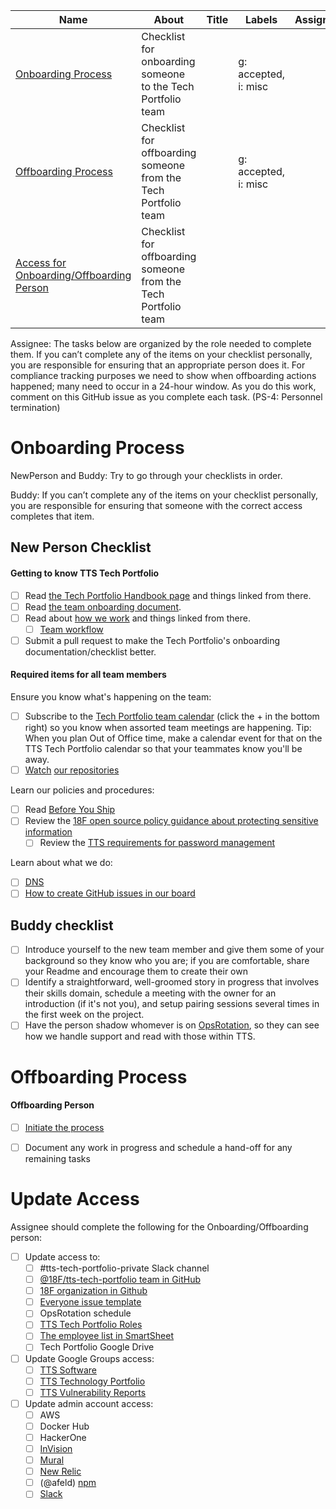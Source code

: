 

| Name | About | Title | Labels | Assignees |
| --- | --- | --- | --- | --- |
| [Onboarding Process](#onboarding-process) | Checklist for onboarding someone to the Tech Portfolio team |  | g: accepted, i: misc || 
| [Offboarding Process](#offboarding-process) | Checklist for offboarding someone from the Tech Portfolio team | | g: accepted, i: misc||
| [Access for Onboarding/Offboarding Person](#update-access)| Checklist for offboarding someone from the Tech Portfolio team | | ||


Assignee: The tasks below are organized by the role needed to complete them. If you canʼt complete
any of the items on your checklist personally, you are responsible for ensuring that an appropriate person
does it.
For compliance tracking purposes we need to show when offboarding actions happened; many need to
occur in a 24-hour window. As you do this work, comment on this GitHub issue as you complete each
task. (PS-4: Personnel termination)

# Onboarding Process

NewPerson and Buddy: Try to go through your checklists in order.

Buddy: If you can’t complete any of the items on your checklist personally, you are responsible for ensuring that someone with the correct access completes that item.

## New Person Checklist
#### Getting to know TTS Tech Portfolio

- [ ] Read [the Tech Portfolio Handbook page](https://handbook.tts.gsa.gov/tech-portfolio/) and things linked from there.
- [ ] Read [the team onboarding document](https://github.com/18F/tts-tech-portfolio/blob/main/how_we_work/onboarding.md).
- [ ] Read about [how we work](https://github.com/18F/tts-tech-portfolio/tree/main/how_we_work#readme) and things linked from there.
  - [ ] [Team workflow](https://github.com/18F/tts-tech-portfolio/blob/main/how_we_work/workflow.md)
- [ ] Submit a pull request to make the Tech Portfolio's onboarding documentation/checklist better.

#### Required items for all team members

Ensure you know what's happening on the team:

- [ ] Subscribe to the [Tech Portfolio team calendar](https://calendar.google.com/calendar?cid=Z3NhLmdvdl82aDI5YnF1ZGx0NGVoZTVzOWswOGlmdGZxMEBncm91cC5jYWxlbmRhci5nb29nbGUuY29t) (click the + in the bottom right) so you know when assorted team meetings are happening. Tip: When you plan Out of Office time, make a calendar event for that on the TTS Tech Portfolio calendar so that your teammates know you'll be away.
- [ ] [Watch](https://docs.github.com/en/github/managing-subscriptions-and-notifications-on-github/viewing-your-subscriptions#configuring-your-watch-settings-for-an-individual-repository) [our repositories](https://github.com/18F/tts-tech-portfolio/blob/main/how_we_work/github.md)

Learn our policies and procedures:

- [ ] Read [Before You Ship](https://before-you-ship.18f.gov/)
- [ ] Review the [18F open source policy guidance about protecting sensitive information](https://github.com/18F/open-source-policy/blob/master/practice.md#protecting-sensitive-information)
  - [ ] Review the [TTS requirements for password management](https://handbook.tts.gsa.gov/password-requirements/)

Learn about what we do:

- [ ] [DNS](https://github.com/18F/dns)
- [ ] [How to create GitHub issues in our board](https://docs.google.com/presentation/d/1q8aCGgzBfP9B8yJrMHfavTwAYPupgdT94ktGPsHzjVU/edit)

## Buddy checklist

- [ ] Introduce yourself to the new team member and give them some of your background so they know who you are; if you are comfortable, share your Readme and encourage them to create their own
- [ ] Identify a straightforward, well-groomed story in progress that involves their skills domain, schedule a meeting with the owner for an introduction (if it's not you), and setup pairing sessions several times in the first week on the project.
- [ ] Have the person shadow whomever is on [OpsRotation](https://github.com/18F/tts-tech-portfolio/blob/main/how_we_work/ops_rotation.md), so they can see how we handle support and read with those within TTS.

# Offboarding Process

#### Offboarding Person

- [ ] [Initiate the process](https://handbook.tts.gsa.gov/leaving-tts/)
- [ ] Document any work in progress and schedule a hand-off for any remaining tasks


# Update Access
Assignee should complete the following for the Onboarding/Offboarding person:
- [ ] Update access to:
  - [ ] #tts-tech-portfolio-private Slack channel
  - [ ] [@18F/tts-tech-portfolio team in GitHub](https://github.com/orgs/18F/teams/tts-tech-portfolio/members)
  - [ ] [18F organization in Github](https://github.com/orgs/18F/people)
  - [ ] [Everyone issue template](https://github.com/18F/tts-tech-portfolio/blob/main/.github/ISSUE_TEMPLATE/everyone.md)
  - [ ] OpsRotation schedule
  - [ ] [TTS Tech Portfolio Roles](https://github.com/18F/tts-tech-portfolio/blob/main/how_we_work/roles.md)
  - [ ] [The employee list in SmartSheet](https://app.smartsheet.com/sheets/Q2CgG9V897x8rRmv8XhGGjrhFRxVVqgVx5hCmW41?view=grid)
  - [ ] Tech Portfolio Google Drive
- [ ] Update Google Groups access:
  - [ ] [TTS Software](https://groups.google.com/a/gsa.gov/g/tts-software/members)
  - [ ] [TTS Technology Portfolio](https://groups.google.com/a/gsa.gov/g/devops/members)
  - [ ] [TTS Vulnerability Reports](https://groups.google.com/a/gsa.gov/g/tts-vulnerability-reports/members)
- [ ] Update admin account access:
  - [ ] AWS
  - [ ] Docker Hub
  - [ ] HackerOne
  - [ ] [InVision](https://gsa.invisionapp.com/teams/people/members)
  - [ ] [Mural](https://app.mural.co/t/gsa6/settings/members)
  - [ ] [New Relic](https://account.newrelic.com/accounts/562946/users)
  - [ ] (@afeld) [npm](https://www.npmjs.com/settings/18f/members)
  - [ ] [Slack](https://handbook.tts.gsa.gov/tools/slack/user-management/#offboarding)

